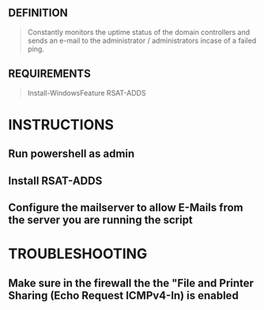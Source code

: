 ## DEFINITION
> Constantly monitors the uptime status of the domain controllers and sends an e-mail to the administrator / administrators incase of a failed ping.

## REQUIREMENTS
> Install-WindowsFeature RSAT-ADDS

# INSTRUCTIONS
## Run powershell as admin
## Install RSAT-ADDS
## Configure the mailserver to allow E-Mails from the server you are running the script

# TROUBLESHOOTING
## Make sure in the firewall the the "File and Printer Sharing (Echo Request ICMPv4-In) is enabled
